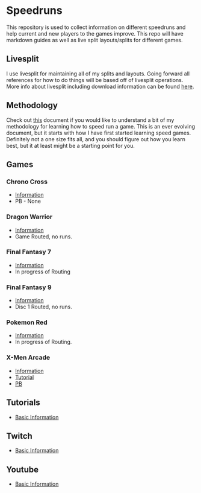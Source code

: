 # Speedruns

This repository is used to collect information on different speedruns and help
current and new players to the games improve. This repo will have markdown
guides as well as live split layouts/splits for different games.

## Livesplit

I use livesplit for maintaining all of my splits and layouts. Going forward all
references for how to do things will be based off of livesplit operations. More
info about livesplit including download information can be found [here][2].

## Methodology

Check out [this][5] document if you would like to understand a bit of my
methodology for learning how to speed run a game. This is an ever evolving
document, but it starts with how I have first started learning speed games.
Definitely not a one size fits all, and you should figure out how you learn
best, but it at least might be a starting point for you.

## Games

### Chrono Cross

  * [Information][4]
  * PB - None

### Dragon Warrior

  * [Information][7]
  * Game Routed, no runs.

### Final Fantasy 7

  * [Information][10]
  * In progress of Routing

### Final Fantasy 9

  * [Information][1]
  * Disc 1 Routed, no runs.

### Pokemon Red

  * [Information][12]
  * In progress of Routing.

### X-Men Arcade

  * [Information][3]
  * [Tutorial][11]
  * [PB][8]

## Tutorials

  * [Basic Information][Tutorial]

## Twitch

  * [Basic Information][6]

## Youtube

  * [Basic Information][9]

[1]: ./Games/Final_Fantasy_9/README.md
[2]: http://livesplit.org/
[3]: ./Games/X_Men_Arcade/README.md
[4]: ./Games/Chrono_Cross/README.md
[5]: ./Learning_To_Speed_Run.md
[6]: ./Twitch/README.md
[7]: ./Games/Dragon_Warrior/README.md
[8]: https://www.youtube.com/watch?v=4Uq0G9qxxww
[9]: ./Youtube/README.md
[10]: ./Games/Final_Fantasy_7/README.md
[11]: https://www.youtube.com/watch?v=ePJBYBclvQI&list=PL-CRp6MFmk96Y8AdtiIHZlD8MllrAqxWr
[12]: ./Games/Pokemon_Red/README.md
[Tutorial]: ./Tutorials/README.md